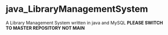 # java_LibraryManagementSystem
A Library Management System written in java and MySQL
**PLEASE SWITCH TO MASTER REPOSITORY NOT MAIN**

